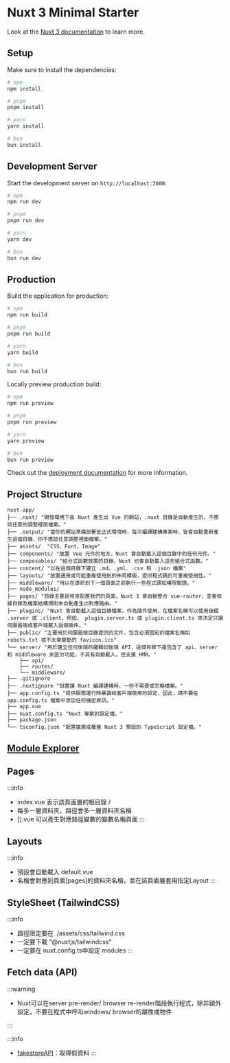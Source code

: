 # Nuxt 3 Minimal Starter

Look at the [Nuxt 3 documentation](https://nuxt.com/docs/getting-started/introduction) to learn more.

## Setup

Make sure to install the dependencies:

```bash
# npm
npm install

# pnpm
pnpm install

# yarn
yarn install

# bun
bun install
```

## Development Server

Start the development server on `http://localhost:3000`:

```bash
# npm
npm run dev

# pnpm
pnpm run dev

# yarn
yarn dev

# bun
bun run dev
```

## Production

Build the application for production:

```bash
# npm
npm run build

# pnpm
pnpm run build

# yarn
yarn build

# bun
bun run build
```

Locally preview production build:

```bash
# npm
npm run preview

# pnpm
pnpm run preview

# yarn
yarn preview

# bun
bun run preview
```

Check out the [deployment documentation](https://nuxt.com/docs/getting-started/deployment) for more information.


##  Project Structure

```
nuxt-app/
├── .nuxt/ "開發環境下由 Nuxt 產生出 Vue 的網站，.nuxt 目錄是自動產生的，不應該任意的調整裡面檔案。"
├── .output/ "當你的網站準備部署至正式環境時，每次編譯建構專案時，皆會自動重新產生這個目錄，你不應該任意調整裡面檔案。"
├── assets/  "CSS、Font、Image"
├── components/ "放置 Vue 元件的地方，Nuxt 會自動載入這個目錄中的任何元件。"
├── composables/ "組合式函數放置的目錄，Nuxt 也會自動載入這些組合式函數。"
├── content/ "以在這個目錄下建立 .md、.yml、.csv 和 .json 檔案"
├── layouts/ "放置通用或可能重複使用到的佈局模板，提供程式碼的可重複使用性。"
├── middleware/ "用以在導航到下一個頁面之前執行一些程式碼如權限驗證。"
├── node_modules/
├── pages/ "目錄主要是用來配置我們的頁面，Nuxt 3 會自動整合 vue-router，並會依據目錄及檔案結構規則來自動產生出對應路由。"
├── plugins/ "Nuxt 會自動載入這個目錄檔案，作為插件使用，在檔案名稱可以使用後綴 .server 或 .client，例如， plugin.server.ts 或 plugin.client.ts 來決定只讓伺服器端或客戶端載入這個插件。"
├── public/ "主要用於伺服器根目錄提供的文件，包含必須固定的檔案名稱如 robots.txt 或不太會變動的 favicon.ico"
└── server/ "用於建立任何後端的邏輯如後端 API，這個目錄下還包含了 api、server 和 middleware 來區分功能，不具有自動載入，但支援 HMR。"
    ├── api/
    ├── routes/
    └── middleware/
├── .gitignore
├── .nuxtignore "設置讓 Nuxt 編譯建構時，一些不需要或忽略檔案。"
├── app.config.ts "提供服務運行時暴露給客戶端使用的設定，因此，請不要在 app.config.ts 檔案中添加任何機密資訊。"
├── app.vue
├── nuxt.config.ts "Nuxt 專案的設定檔。"
├── package.json
└── tsconfig.json "配置擴展或覆蓋 Nuxt 3 預設的 TypeScript 設定檔。"
```

## [Module Explorer](https://nuxt.com/modules)

## Pages
:::info
* index.vue 表示該頁面層的根目錄 /
* 每多一層資料夾，路徑會多一層資料夾名稱
* [<pathParam>].vue 可以產生對應路徑變數的變數名稱頁面
:::

## Layouts
:::info
* 預設會自動載入 default.vue
* 名稱會對應到頁面[pages]的資料夾名稱，並在該頁面層套用指定Layout
:::

## StyleSheet (TailwindCSS)
:::info
* 路徑限定要在 ./assets/css/tailwind.css
* 一定要下載 "@nuxtjs/tailwindcss"
* 一定要在 nuxt.config.ts中設定 modules
:::

##  Fetch data (API)
:::warning
* Nuxt可以在server pre-render/ browser re-render階段執行程式，除非額外設定，不要在程式中呼叫windows/ browser的屬性或物件

:::

:::info
* [fakestoreAPI](https://fakestoreapi.com)：取得假資料
:::
